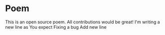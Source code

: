 # Poem
This is an open source poem. All contributions would be great!
I'm writing a new line as You expect
Fixing a bug
Add new line

